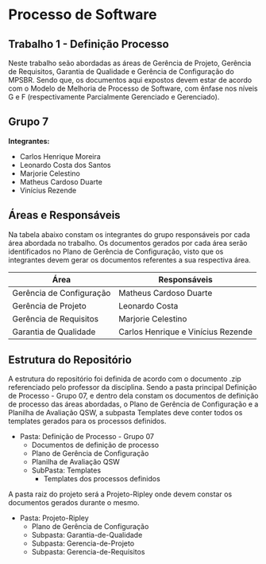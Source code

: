# Processo de Software

## Trabalho 1 - Definição Processo
Neste trabalho seão abordadas as áreas de Gerência de Projeto, Gerência de Requisitos, Garantia de Qualidade e Gerência de Configuração do MPSBR. Sendo que, os documentos aqui expostos devem estar de acordo com o Modelo de Melhoria de Processo de Software, com ênfase nos níveis G e F (respectivamente Parcialmente Gerenciado e Gerenciado).

## Grupo 7

**Integrantes:**

* Carlos Henrique Moreira
* Leonardo Costa dos Santos
* Marjorie Celestino
* Matheus Cardoso Duarte
* Vinícius Rezende
  
## Áreas e Responsáveis
  
Na tabela abaixo constam os integrantes do grupo responsáveis por cada área abordada no trabalho. Os documentos gerados por cada área serão identificados no Plano de Gerência de Configuração, visto que os integrantes devem gerar os documentos referentes a sua respectiva área.
  
  **Área** | **Responsáveis**
  ---------|-----------------
  Gerência de Configuração | Matheus Cardoso Duarte
  Gerência de Projeto | Leonardo Costa
  Gerência de Requisitos | Marjorie Celestino
  Garantia de Qualidade | Carlos Henrique e Vinícius Rezende

## Estrutura do Repositório

A estrutura do repositório foi definida de acordo com o documento .zip referenciado pelo professor da disciplina. Sendo a pasta principal Definição de Processo - Grupo 07, e dentro dela constam os documentos de definição de processo das áreas abordadas, o Plano de Gerência de Configuração e a Planilha de Avaliação QSW, a subpasta Templates deve conter todos os templates gerados para os processos definidos.

* Pasta: Definição de Processo - Grupo 07
   * Documentos de definição de processo
   * Plano de Gerência de Configuração
   * Planilha de Avaliação QSW
   * SubPasta: Templates
     * Templates dos processos definidos

A pasta raiz do projeto será a Projeto-Ripley onde devem constar os documentos gerados durante o mesmo.

* Pasta: Projeto-Ripley
   * Plano de Gerência de Configuração
   * Subpasta: Garantia-de-Qualidade
   * Subpasta: Gerencia-de-Projeto
   * Subpasta: Gerencia-de-Requisitos
